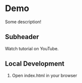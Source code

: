 # Demo

Some description!

## Subheader

Watch tutorial on YouTube.

## Local Development

1. Open index.html in your browser